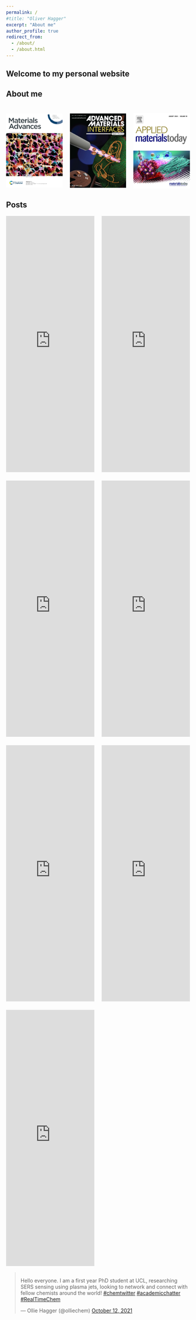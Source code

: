 ```yaml
---
permalink: /
#title: "Oliver Hagger"
excerpt: "About me"
author_profile: true
redirect_from: 
  - /about/
  - /about.html
---
```


<!-- Google tag (gtag.js) -->
<script async src="https://www.googletagmanager.com/gtag/js?id=G-WR1GZF8FM6"></script>
<script>
  window.dataLayer = window.dataLayer || [];
  function gtag(){dataLayer.push(arguments);}
  gtag('js', new Date());

  gtag('config', 'G-WR1GZF8FM6');
</script>

<!-- Welcome to my personal website
------

About me
------


<div class="article-covers">
  <div class="cover">
    <a href="https://doi.org/10.1039/D3MA00249G" target="_blank">
      <img src="/images/Cover2.jpg" alt="Cover 1" width="300" height="400">
    </a>
  </div>
  <div class="cover">
    <a href="https://doi.org/10.1002/admi.202400256" target="_blank">
      <img src="/images/Cover1.jpg" alt="Cover 2" width="300" height="400">
    </a>
  </div>
  <div class="cover">
    <a href="https://doi.org/10.1016/j.apmt.2024.102286" target="_blank">
      <img src="/images/Cover3.jpg" alt="Cover 3" width="300" height="400">
    </a>
  </div>
</div>

Posts
------

<div class="grid-container">
  <div class="grid-item">
    <iframe src="https://www.linkedin.com/embed/feed/update/urn:li:activity:7214568629982347264" height="700" width="100%" frameborder="0" allowfullscreen="" title="Embedded post"></iframe>
  </div>
  <div class="grid-item">
    <iframe src="https://www.linkedin.com/embed/feed/update/urn:li:activity:7206592314490662912" height="700" width="100%" frameborder="0" allowfullscreen="" title="Embedded post"></iframe>
  </div>
  <div class="grid-item">
    <iframe src="https://www.linkedin.com/embed/feed/update/urn:li:activity:7178687917219840001" height="700" width="100%" frameborder="0" allowfullscreen="" title="Embedded post"></iframe>
  </div>
  <div class="grid-item">
    <iframe src="https://www.linkedin.com/embed/feed/update/urn:li:share:7084460895115833346" height="700" width="100%" frameborder="0" allowfullscreen="" title="Embedded post"></iframe>
  </div>
  <div class="grid-item">
    <iframe src="https://www.linkedin.com/embed/feed/update/urn:li:share:7069588614602510336" height="700" width="100%" frameborder="0" allowfullscreen="" title="Embedded post"></iframe>
  </div>
  <div class="grid-item">
    <iframe src="https://www.linkedin.com/embed/feed/update/urn:li:share:7059209412615229440" height="700" width="100%" frameborder="0" allowfullscreen="" title="Embedded post"></iframe>
  </div>
  <div class="grid-item">
    <iframe src="https://www.linkedin.com/embed/feed/update/urn:li:activity:7011689248927932416" height="700" width="100%" frameborder="0" allowfullscreen="" title="Embedded post"></iframe>
  </div>
</div>

<div style="display: flex; justify-content: center; align-items: center;">
  <blockquote class="twitter-tweet"><p lang="en" dir="ltr">Hello everyone. I am a first year PhD student at UCL, researching SERS sensing using plasma jets, looking to network and connect with fellow chemists around the world! <a href="https://twitter.com/hashtag/chemtwitter?src=hash&amp;ref_src=twsrc%5Etfw">#chemtwitter</a> <a href="https://twitter.com/hashtag/academicchatter?src=hash&amp;ref_src=twsrc%5Etfw">#academicchatter</a> <a href="https://twitter.com/hashtag/RealTimeChem?src=hash&amp;ref_src=twsrc%5Etfw">#RealTimeChem</a></p>&mdash; Ollie Hagger (@olliechem) <a href="https://twitter.com/olliechem/status/1447940362962718723?ref_src=twsrc%5Etfw">October 12, 2021</a></blockquote>
</div>
<script async src="https://platform.twitter.com/widgets.js" charset="utf-8"></script>

<style>
.grid-container {
  display: grid;
  grid-template-columns: repeat(2, 1fr);
  gap: 20px;
  justify-items: center;
  align-items: start;
}

.grid-item {
  width: 100%;
  max-width: 750px; /* Adjusted for 1.5x wider */
}

.article-covers {
  display: flex;
  justify-content: center;
  align-items: center;
  margin-top: 40px;
}

.cover {
  width: 200px;
  height: 300px;
  margin-right: 20px; /* Adjust spacing between covers */
}

.cover:last-child {
  margin-right: 0; /* Remove margin from last cover */
}

.cover img {
  width: 100%;
  height: 100%;
  object-fit: cover; /* Maintain aspect ratio and cover container */
}
</style> -->

Welcome to my personal website
------

About me
------



<div class="article-covers">
  <div class="cover">
    <a href="https://doi.org/10.1039/D3MA00249G" target="_blank">
      <img src="/images/Cover2.jpg" alt="Cover 1" width="300" height="400">
    </a>
  </div>
  <div class="cover">
    <a href="https://doi.org/10.1002/admi.202400256" target="_blank">
      <img src="/images/Cover1.jpg" alt="Cover 2" width="300" height="400">
    </a>
  </div>
  <div class="cover">
    <a href="https://doi.org/10.1016/j.apmt.2024.102286" target="_blank">
      <img src="/images/Cover3.jpg" alt="Cover 3" width="300" height="400">
    </a>
  </div>
</div>

Posts
------

<div class="grid-container">
  <div class="grid-item">
    <iframe src="https://www.linkedin.com/embed/feed/update/urn:li:activity:7214568629982347264" height="700" width="100%" frameborder="0" allowfullscreen="" title="Embedded post"></iframe>
  </div>
  <div class="grid-item">
    <iframe src="https://www.linkedin.com/embed/feed/update/urn:li:activity:7206592314490662912" height="700" width="100%" frameborder="0" allowfullscreen="" title="Embedded post"></iframe>
  </div>
  <div class="grid-item">
    <iframe src="https://www.linkedin.com/embed/feed/update/urn:li:activity:7178687917219840001" height="700" width="100%" frameborder="0" allowfullscreen="" title="Embedded post"></iframe>
  </div>
  <div class="grid-item">
    <iframe src="https://www.linkedin.com/embed/feed/update/urn:li:share:7084460895115833346" height="700" width="100%" frameborder="0" allowfullscreen="" title="Embedded post"></iframe>
  </div>
  <div class="grid-item">
    <iframe src="https://www.linkedin.com/embed/feed/update/urn:li:share:7069588614602510336" height="700" width="100%" frameborder="0" allowfullscreen="" title="Embedded post"></iframe>
  </div>
  <div class="grid-item">
    <iframe src="https://www.linkedin.com/embed/feed/update/urn:li:share:7059209412615229440" height="700" width="100%" frameborder="0" allowfullscreen="" title="Embedded post"></iframe>
  </div>
  <div class="grid-item">
    <iframe src="https://www.linkedin.com/embed/feed/update/urn:li:activity:7011689248927932416" height="700" width="100%" frameborder="0" allowfullscreen="" title="Embedded post"></iframe>
  </div>
</div>

<div style="display: flex; justify-content: center; align-items: center;">
  <blockquote class="twitter-tweet"><p lang="en" dir="ltr">Hello everyone. I am a first year PhD student at UCL, researching SERS sensing using plasma jets, looking to network and connect with fellow chemists around the world! <a href="https://twitter.com/hashtag/chemtwitter?src=hash&amp;ref_src=twsrc%5Etfw">#chemtwitter</a> <a href="https://twitter.com/hashtag/academicchatter?src=hash&amp;ref_src=twsrc%5Etfw">#academicchatter</a> <a href="https://twitter.com/hashtag/RealTimeChem?src=hash&amp;ref_src=twsrc%5Etfw">#RealTimeChem</a></p>&mdash; Ollie Hagger (@olliechem) <a href="https://twitter.com/olliechem/status/1447940362962718723?ref_src=twsrc%5Etfw">October 12, 2021</a></blockquote>
</div>
<script async src="https://platform.twitter.com/widgets.js" charset="utf-8"></script>

<style>
.grid-container {
  display: grid;
  grid-template-columns: repeat(2, 1fr);
  gap: 20px;
  justify-items: center;
  align-items: start;
}

.grid-item {
  width: 100%;
  max-width: 750px; /* Adjusted for 1.5x wider */
}

.article-covers {
  display: flex;
  justify-content: space-between; /* Spread covers across the width */
  align-items: center;
  margin-top: 40px;
  width: 100%; /* Full page width */
}

.cover {
  flex: 1; /* Equal space for each cover */
  margin-right: 20px; /* Adjust spacing between covers */
}

.cover:last-child {
  margin-right: 0; /* Remove margin from last cover */
}

.cover img {
  width: 100%; /* Image covers full container */
  height: auto; /* Maintain aspect ratio */
  object-fit: cover; /* Maintain aspect ratio and cover container */
}
</style>